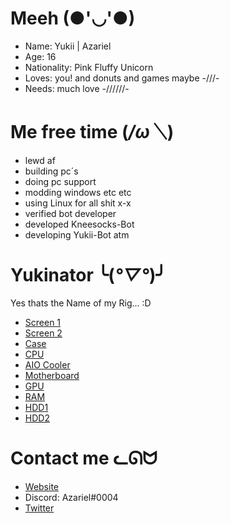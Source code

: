 # Meeh (●'◡'●)
* Name: Yukii | Azariel
* Age: 16
* Nationality: Pink Fluffy Unicorn
* Loves: you! and donuts and games maybe -///-
* Needs: much love -//////-

# Me free time (*/ω＼*)
* lewd af
* building pc´s
* doing pc support
* modding windows etc etc
* using Linux for all shit x-x
* verified bot developer
* developed Kneesocks-Bot
* developing Yukii-Bot atm

# Yukinator ╰(*°▽°*)╯
Yes thats the Name of my Rig... :D

* [Screen 1](https://www.amazon.de/AOC-C24G1-DisplayPort-Reaktionszeit-1920x1080/dp/B07DTN4BM8)
* [Screen 2](https://www.amazon.de/BenQ-GW2470H-Monitor-HDMI%E2%80%8E-schwarz/dp/B0752RFPC7?th=1)
* [Case](https://www.amazon.de/gp/product/B07RW8GLQJ/ref=ppx_yo_dt_b_asin_title_o00_s00?ie=UTF8)
* [CPU](https://www.amazon.de/AMD-Ryzen-2700-Prozessor-Basistakt/dp/B07B41717Z/ref=sr_1_4?__mk_de_DE=%C3%85M%C3%85%C5%BD%C3%95%C3%91)
* [AIO Cooler](https://www.amazon.de/gp/product/B0849SJMCW/ref=ppx_yo_dt_b_asin_title_o00_s01?ie=UTF8)
* [Motherboard](https://www.amazon.de/B450M-MORTAR-MAX-Gaming-Motherboard/dp/B07WC6LLB6)
* [GPU](https://www.amazon.de/gp/product/B07JHXGJWZ/ref=ppx_yo_dt_b_asin_title_o05_s00?ie=UTF8)
* [RAM](https://www.amazon.de/G-Skill-Trident-16GB-16GTZR-2x8GB/dp/B01MTDEYHU/ref=sr_1_2?__mk_de_DE=%C3%85M%C3%85%C5%BD%C3%95%C3%91)
* [HDD1](https://www.amazon.de/Seagate-ST1000DMZ10-BarraCuda-Festplatte-silberfarben/dp/B07D99KFPK/ref=sr_1_3?__mk_de_DE=%C3%85M%C3%85%C5%BD%C3%95%C3%91)
* [HDD2](https://www.amazon.de/TOSHIBA-P300-Interne-Festplatte-Gaming-Computer/dp/B0151KM4VG/ref=sr_1_4?__mk_de_DE=%C3%85M%C3%85%C5%BD%C3%95%C3%91)

# Contact me ᓚᘏᗢ
* [Website](http://smallyukii.me)
* Discord: Azariel#0004
* [Twitter](https://twitter.com/AzarielDev)
